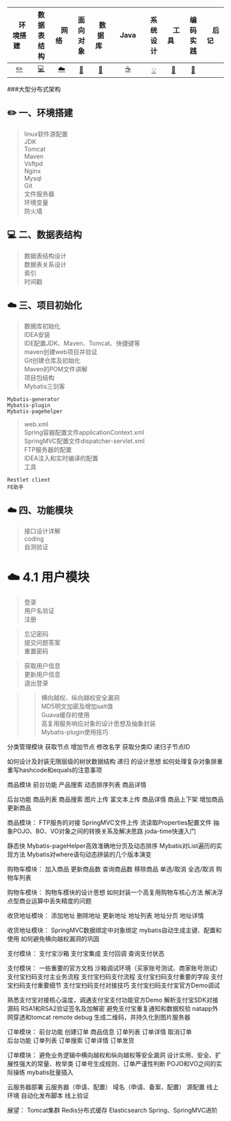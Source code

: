 <!--| Ⅰ | Ⅱ | Ⅲ | Ⅳ | Ⅴ | Ⅵ | Ⅶ | Ⅷ | Ⅸ | Ⅹ |
| :--------: | :---------: | :---------: | :---------: | :---------: | :---------:| :---------: | :-------: | :-------:| :------:|
| 环境搭建[:pencil2:](#pencil2-环境搭建) | 数据表结构[:computer:](#computer-数据表结构)|网络[:cloud:](#cloud-网络) | 面向对象[:art:](#art-面向对象) |数据库[:floppy_disk:](#floppy_disk-数据库)| Java [:coffee:](#coffee-java)| 系统设计[:bulb:](#bulb-系统设计)| 工具[:wrench:](#wrench-工具)| 编码实践[:watermelon:](#watermelon-编码实践)| 后记[:memo:](#memo-后记) | -->

| &nbsp;&nbsp;&nbsp;环境搭建&nbsp;&nbsp;&nbsp; | 数据表结构 | &nbsp;&nbsp;&nbsp;网络&nbsp;&nbsp;&nbsp; | 面向对象 | &nbsp;&nbsp;数据库&nbsp;&nbsp; | &nbsp;&nbsp;&nbsp;Java&nbsp;&nbsp;&nbsp; | 系统设计 | &nbsp;&nbsp;&nbsp;工具&nbsp;&nbsp;&nbsp; | 编码实践 |&nbsp;&nbsp;&nbsp;后记&nbsp;&nbsp;&nbsp; |  
| :--------: | :---------: | :---------: | :---------: | :---------: | :---------:| :---------: | :-------: | :-------:| :------:|
| [:pencil2:](#pencil2-环境搭建) | [:computer:](#computer-数据表结构)|[:cloud:](#cloud-网络) | [:art:](#art-面向对象) |[:floppy_disk:](#floppy_disk-数据库)|  [:coffee:](#coffee-java)| [:bulb:](#bulb-系统设计)| [:wrench:](#wrench-工具)| [:watermelon:](#watermelon-编码实践)| 


###大型分布式架构

## :pencil2: 一、环境搭建
> linux软件源配置</br>
> JDK</br>
> Tomcat</br>
> Maven</br>
> Vsftpd</br>
> Nginx</br>
> Mysql</br>
> Git</br>
> 文件服务器</br>
> 环境变量</br>
> 防火墙</br>

## :computer: 二、数据表结构
> 数据表结构设计</br>
> 数据表关系设计</br>
> 索引</br>
> 时间戳</br>

## :cloud: 三、项目初始化
> 数据库初始化</br>
> IDEA安装</br>
> IDE配置JDK、Maven、Tomcat、快捷键等</br>
> maven创建web项目并验证</br>
> Git创建仓库及初始化</br>
> Maven的POM文件讲解</br>
> 项目包结构</br>
> Mybatis三剑客</br>

	Mybatis-generator
	Mybatis-plugin
	Mybatis-pagehelper
> web.xml</br>
> Spring容器配置文件applicationContext.xml</br>
> SpringMVC配置文件dispatcher-servlet.xml</br>
> FTP服务器的配置</br>
> IDEA注入和实时编译的配置</br>
> 工具</br>

	Restlet client
	FE助手


## :cloud: 四、功能模块
> 接口设计详解</br>
> coding</br>
> 自测验证</br>


# :cloud: 4.1 用户模块
> 登录</br>
> 用户名验证</br>
> 注册</br>

> 忘记密码</br>
> 提交问题答案</br>
> 重置密码</br>

> 获取用户信息</br>
> 更新用户信息</br>
> 退出登录</br>					
			
>> 横向越权、纵向越权安全漏洞</br>
>> MD5明文加密及增加salt值</br>
>> Guava缓存的使用</br>
>> 高复用服务响应对象的设计思想及抽象封装</br>
>> Mybatis-plugin使用技巧</br>				







分类管理模块
获取节点	增加节点	修改名字
获取分类ID	递归子节点ID	 

如何设计及封装无限层级的树状数据结构
递归
的设计思想
如何处理复杂对象排重
重写hashcode和equals的注意事项

商品模块
前台功能
产品搜索	动态排序列表	商品详情

后台功能
商品列表	商品搜索	图片上传
富文本上传	商品详情	商品上下架
增加商品	更新商品

商品模块：
FTP服务的对接
SpringMVC文件上传
流读取Properties配置文件
抽象POJO、BO、VO对象之间的转换关系及解决思路
joda-time快速入门

静态快
Mybatis-pageHelper高效准确地分页及动态排序
Mybatis对List遍历的实现方法
Mybatis对where语句动态拼装的几个版本演变

购物车模块：
加入商品	更新商品数	查询商品数
移除商品	单选/取消	全选/取消
购物车列表	 

购物车模块：
购物车模块的设计思想
如何封装一个高复用购物车核心方法
解决浮点型商业运算中丢失精度的问题

收货地址模块：
添加地址	删除地址	更新地址
地址列表	地址分页	地址详情

收货地址模块：
SpringMVC数据绑定中对象绑定
mybatis自动生成主键、配置和使用
如何避免横向越权漏洞的巩固

支付模块：
支付宝沙箱		支付宝集成		支付回调
查询支付状态

支付模块：
一些重要的官方文档
沙箱调试环境（买家账号测试、商家账号测试）
支付宝扫码支付主业务流程
支付宝扫码支付流程
支付宝扫码支付重要的字段
支付宝扫码支付重要细节
支付宝扫码支付对接技巧
支付宝扫码支付宝官方Demo调试

熟悉支付宝对接核心温度，调通支付宝支付功能官方Demo
解析支付宝SDK对接源码
RSA1和RSA2验证签名及加解密
避免支付宝重复通知和数据校验
natapp外网穿透和tomcat remote debug
生成二维码，并持久化到图片服务器

订单模块：
前台功能
创建订单	商品信息	订单列表
订单详情	取消订单	
后台功能
订单列表	订单搜索	订单详情
订单发货

订单模块：
避免业务逻辑中横向越权和纵向越权等安全漏洞
设计实用、安全、扩展性强大的常量、枚举类
订单号生成规则、订单严谨性判断
POJO和VO之间的实际操练
mybatis批量插入

云服务器部署
云服务器（申请、配置）
域名（申请、备案、配置）
源配置
线上环境
自动化发布脚本
线上验证

展望：
Tomcat集群
Redis分布式缓存
Elasticsearch
Spring、SpringMVC进阶











